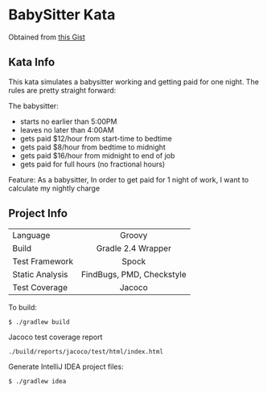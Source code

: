 # BabySitter Kata


Obtained from [this Gist](https://gist.github.com/jameskbride/5482722)

Kata Info
---------
This kata simulates a babysitter working and getting paid for one night.  The rules are pretty straight forward:

The babysitter:
- starts no earlier than 5:00PM
- leaves no later than 4:00AM
- gets paid $12/hour from start-time to bedtime
- gets paid $8/hour from bedtime to midnight
- gets paid $16/hour from midnight to end of job
- gets paid for full hours (no fractional hours)

Feature: 
As a babysitter, In order to get paid for 1 night of work, I want to calculate my nightly charge

Project Info
------------
|                   |                             |
|-------------------|:---------------------------:|
|  Language         |                    Groovy   |
|  Build            |         Gradle 2.4 Wrapper  |
|  Test Framework   |                    Spock    |
|  Static Analysis  |  FindBugs, PMD, Checkstyle  |  
|  Test Coverage    |                     Jacoco  |

To build: 

    $ ./gradlew build

Jacoco test coverage report

    ./build/reports/jacoco/test/html/index.html

Generate IntelliJ IDEA project files:

    $ ./gradlew idea
